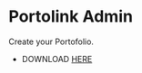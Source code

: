 # Portolink Admin

Create your Portofolio.

- DOWNLOAD [HERE](https://github.com/cyberval26/portolink_admin-master/releases/download/1.0.0/Portolink.Admin.apk)